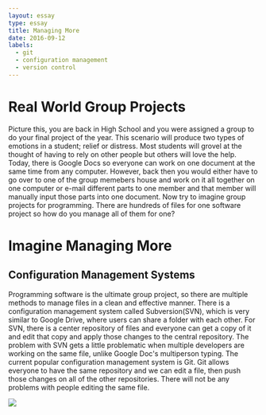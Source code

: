 ```yaml
---
layout: essay
type: essay
title: Managing More
date: 2016-09-12
labels:
  - git
  - configuration management
  - version control
---
```



# Real World Group Projects

Picture this, you are back in High School and you were assigned a group to do your final project of the year. This scenario will produce two types of emotions in a student; relief or distress. Most students will grovel at the thought of having to rely on other people but others will love the help. Today, there is Google Docs so everyone can work on one document at the same time from any computer. However, back then you would either have to go over to one of the group memebers house and work on it all together on one computer or e-mail different parts to one member and that member will manually input those parts into one document. Now try to imagine group projects for programming. There are hundreds of files for one software project so how do you manage all of them for one?

# Imagine Managing More

## Configuration Management Systems

Programming software is the ultimate group project, so there are multiple methods to manage files in a clean and effective manner. There is a configuration management system called Subversion(SVN), which is very similar to Google Drive, where users can share a folder with each other. For SVN, there is a center repository of files and everyone can get a copy of it and edit that copy and apply those changes to the central repository. The problem with SVN gets a little problematic when multiple developers are working on the same file, unlike Google Doc's multiperson typing. The current popular configuration management system is Git. Git allows everyone to have the same repository and we can edit a file, then push those changes on all of the other repositories. There will not be any problems with people editing the same file.

<img class="ui medium floated rounded image" src="../images/Svn vs Git">


